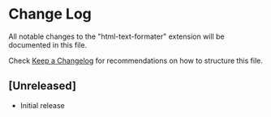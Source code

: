 # Change Log

All notable changes to the "html-text-formater" extension will be documented in this file.

Check [Keep a Changelog](http://keepachangelog.com/) for recommendations on how to structure this file.

## [Unreleased]

- Initial release